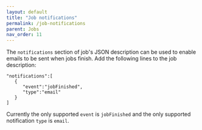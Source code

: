 ```yaml
---
layout: default
title: "Job notifications"
permalink: /job-notifications
parent: Jobs
nav_order: 11
---
```


The `notifications` section of job's JSON description can be used to enable emails to be sent when jobs finish. Add the following lines
to the job description:
```
"notifications":[
   {
      "event":"jobFinished",
      "type":"email"
   }
]
```
Currently the only supported `event` is `jobFinished` and the only supported notification `type` is `email`.
